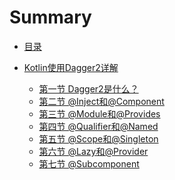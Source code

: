 ﻿# Summary

* [目录](README.md)

* [Kotlin使用Dagger2详解](/Dagger2/README.md)
    * [第一节 Dagger2是什么？](/Dagger2/Section-1.md)
    * [第二节 @Inject和@Component]()
    * [第三节 @Module和@Provides]()
    * [第四节 @Qualifier和@Named]()
    * [第五节 @Scope和@Singleton]()
    * [第六节 @Lazy和@Provider]()
    * [第七节 @Subcomponent]()